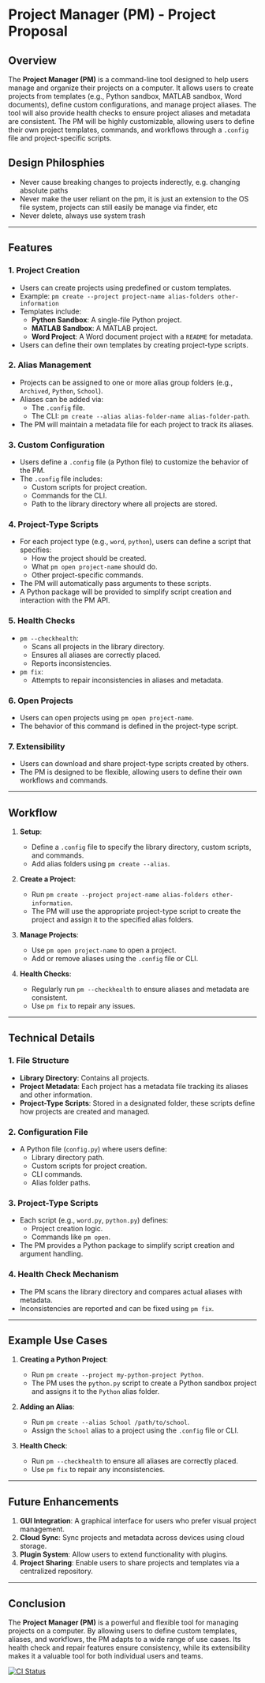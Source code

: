 # Project Manager (PM) - Project Proposal

## Overview

The **Project Manager (PM)** is a command-line tool designed to help users manage and organize their projects on a computer. It allows users to create projects from templates (e.g., Python sandbox, MATLAB sandbox, Word documents), define custom configurations, and manage project aliases. The tool will also provide health checks to ensure project aliases and metadata are consistent. The PM will be highly customizable, allowing users to define their own project templates, commands, and workflows through a `.config` file and project-specific scripts.

## Design Philosphies
- Never cause breaking changes to projects inderectly, e.g. changing absolute paths
- Never make the user reliant on the pm, it is just an extension to the OS file system, projects can still easily be manage via finder, etc
- Never delete, always use system trash

---

## Features

### 1. **Project Creation**

-   Users can create projects using predefined or custom templates.
-   Example: `pm create --project project-name alias-folders other-information`
-   Templates include:
    -   **Python Sandbox**: A single-file Python project.
    -   **MATLAB Sandbox**: A MATLAB project.
    -   **Word Project**: A Word document project with a `README` for metadata.
-   Users can define their own templates by creating project-type scripts.

### 2. **Alias Management**

-   Projects can be assigned to one or more alias group folders (e.g., `Archived`, `Python`, `School`).
-   Aliases can be added via:
    -   The `.config` file.
    -   The CLI: `pm create --alias alias-folder-name alias-folder-path`.
-   The PM will maintain a metadata file for each project to track its aliases.

### 3. **Custom Configuration**

-   Users define a `.config` file (a Python file) to customize the behavior of the PM.
-   The `.config` file includes:
    -   Custom scripts for project creation.
    -   Commands for the CLI.
    -   Path to the library directory where all projects are stored.

### 4. **Project-Type Scripts**

-   For each project type (e.g., `word`, `python`), users can define a script that specifies:
    -   How the project should be created.
    -   What `pm open project-name` should do.
    -   Other project-specific commands.
-   The PM will automatically pass arguments to these scripts.
-   A Python package will be provided to simplify script creation and interaction with the PM API.

### 5. **Health Checks**

-   `pm --checkhealth`:
    -   Scans all projects in the library directory.
    -   Ensures all aliases are correctly placed.
    -   Reports inconsistencies.
-   `pm fix`:
    -   Attempts to repair inconsistencies in aliases and metadata.

### 6. **Open Projects**

-   Users can open projects using `pm open project-name`.
-   The behavior of this command is defined in the project-type script.

### 7. **Extensibility**

-   Users can download and share project-type scripts created by others.
-   The PM is designed to be flexible, allowing users to define their own workflows and commands.

---

## Workflow

1. **Setup**:

    - Define a `.config` file to specify the library directory, custom scripts, and commands.
    - Add alias folders using `pm create --alias`.

2. **Create a Project**:

    - Run `pm create --project project-name alias-folders other-information`.
    - The PM will use the appropriate project-type script to create the project and assign it to the specified alias folders.

3. **Manage Projects**:

    - Use `pm open project-name` to open a project.
    - Add or remove aliases using the `.config` file or CLI.

4. **Health Checks**:
    - Regularly run `pm --checkhealth` to ensure aliases and metadata are consistent.
    - Use `pm fix` to repair any issues.

---

## Technical Details

### 1. **File Structure**

-   **Library Directory**: Contains all projects.
-   **Project Metadata**: Each project has a metadata file tracking its aliases and other information.
-   **Project-Type Scripts**: Stored in a designated folder, these scripts define how projects are created and managed.

### 2. **Configuration File**

-   A Python file (`config.py`) where users define:
    -   Library directory path.
    -   Custom scripts for project creation.
    -   CLI commands.
    -   Alias folder paths.

### 3. **Project-Type Scripts**

-   Each script (e.g., `word.py`, `python.py`) defines:
    -   Project creation logic.
    -   Commands like `pm open`.
-   The PM provides a Python package to simplify script creation and argument handling.

### 4. **Health Check Mechanism**

-   The PM scans the library directory and compares actual aliases with metadata.
-   Inconsistencies are reported and can be fixed using `pm fix`.

---

## Example Use Cases

1. **Creating a Python Project**:

    - Run `pm create --project my-python-project Python`.
    - The PM uses the `python.py` script to create a Python sandbox project and assigns it to the `Python` alias folder.

2. **Adding an Alias**:

    - Run `pm create --alias School /path/to/school`.
    - Assign the `School` alias to a project using the `.config` file or CLI.

3. **Health Check**:
    - Run `pm --checkhealth` to ensure all aliases are correctly placed.
    - Use `pm fix` to repair any inconsistencies.

---

## Future Enhancements

1. **GUI Integration**: A graphical interface for users who prefer visual project management.
2. **Cloud Sync**: Sync projects and metadata across devices using cloud storage.
3. **Plugin System**: Allow users to extend functionality with plugins.
4. **Project Sharing**: Enable users to share projects and templates via a centralized repository.

---

## Conclusion

The **Project Manager (PM)** is a powerful and flexible tool for managing projects on a computer. By allowing users to define custom templates, aliases, and workflows, the PM adapts to a wide range of use cases. Its health check and repair features ensure consistency, while its extensibility makes it a valuable tool for both individual users and teams.

[![CI Status](https://github.com/levirogalla/donna/actions/workflows/ci.yml/badge.svg)](https://github.com/levirogalla/donna/actions/workflows/ci.yml)